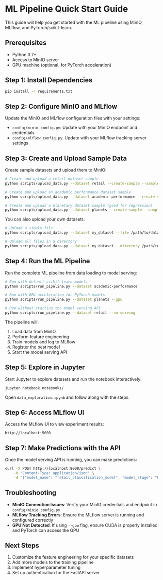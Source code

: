 # ML Pipeline Quick Start Guide

This guide will help you get started with the ML pipeline using MinIO, MLflow, and PyTorch/scikit-learn.

## Prerequisites

- Python 3.7+
- Access to MinIO server
- GPU machine (optional, for PyTorch acceleration)

## Step 1: Install Dependencies

```bash
pip install -r requirements.txt
```

## Step 2: Configure MinIO and MLflow

Update the MinIO and MLflow configuration files with your settings:

- `config/minio_config.py`: Update with your MinIO endpoint and credentials
- `config/mlflow_config.py`: Update with your MLflow tracking server settings

## Step 3: Create and Upload Sample Data

Create sample datasets and upload them to MinIO:

```bash
# Create and upload a retail dataset sample
python scripts/upload_data.py --dataset retail --create-sample --sample-rows 1000

# Create and upload an academic performance dataset sample
python scripts/upload_data.py --dataset academic-performance --create-sample --sample-rows 1000

# Create and upload a planetary dataset sample (good for regression)
python scripts/upload_data.py --dataset planets --create-sample --sample-rows 1000
```

You can also upload your own datasets:

```bash
# Upload a single file
python scripts/upload_data.py --dataset my_dataset --file /path/to/data.csv

# Upload all files in a directory
python scripts/upload_data.py --dataset my_dataset --directory /path/to/data_folder
```

## Step 4: Run the ML Pipeline

Run the complete ML pipeline from data loading to model serving:

```bash
# Run with default scikit-learn models
python scripts/run_pipeline.py --dataset academic-performance

# Run with GPU acceleration for PyTorch models
python scripts/run_pipeline.py --dataset planets --gpu

# Run without starting the model serving API
python scripts/run_pipeline.py --dataset retail --no-serving
```

The pipeline will:
1. Load data from MinIO
2. Perform feature engineering
3. Train models and log to MLflow
4. Register the best model
5. Start the model serving API

## Step 5: Explore in Jupyter

Start Jupyter to explore datasets and run the notebook interactively:

```bash
jupyter notebook notebooks/
```

Open `data_exploration.ipynb` and follow along with the steps.

## Step 6: Access MLflow UI

Access the MLflow UI to view experiment results:

```
http://localhost:5000
```

## Step 7: Make Predictions with the API

Once the model serving API is running, you can make predictions:

```bash
curl -X POST http://localhost:8000/predict \
    -H "Content-Type: application/json" \
    -d '{"model_name": "retail_classification_model", "model_stage": "Production", "features": {...}}'
```

## Troubleshooting

- **MinIO Connection Issues**: Verify your MinIO credentials and endpoint in `config/minio_config.py`
- **MLflow Tracking Errors**: Ensure the MLflow server is running and configured correctly
- **GPU Not Detected**: If using `--gpu` flag, ensure CUDA is properly installed and PyTorch can access the GPU

## Next Steps

1. Customize the feature engineering for your specific datasets
2. Add more models to the training pipeline
3. Implement hyperparameter tuning
4. Set up authentication for the FastAPI server 